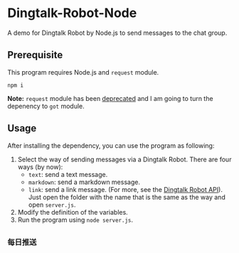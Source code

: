 # Dingtalk-Robot-Node

A demo for Dingtalk Robot by Node.js to send messages to the chat group.

## Prerequisite

This program requires Node.js and `request` module.

```shell
npm i
```

**Note:** `request` module has been [deprecated](https://github.com/request/request/issues/3142) and I am going to turn the depenency to `got` module.

## Usage

After installing the dependency, you can use the program as following:

1. Select the way of sending messages via a Dingtalk Robot. There are four ways (by now):
   * `text`: send a text message.
   * `markdown`: send a markdown message.
   * `link`: send a link message.
   (For more, see the [Dingtalk Robot API](https://ding-doc.dingtalk.com/doc#/serverapi2/qf2nxq/e8a5a5)).
   Just open the folder with the name that is the same as the way and open `server.js`.
2. Modify the definition of the variables.
3. Run the program using `node server.js`.
##

### 每日推送


